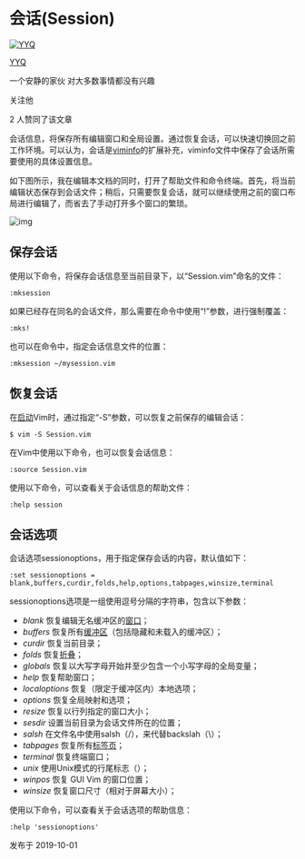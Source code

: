 # 会话(Session)

[![YYQ](https://pic1.zhimg.com/v2-c4432de041354a82800b86e53483c9c7_xs.jpg?source=172ae18b)](https://www.zhihu.com/people/anthony.yuan)

[YYQ](https://www.zhihu.com/people/anthony.yuan)

一个安静的家伙 对大多数事情都没有兴趣

关注他

2 人赞同了该文章

会话信息，将保存所有编辑窗口和全局设置。通过恢复会话，可以快速切换回之前工作环境。可以认为，会话是[viminfo](https://link.zhihu.com/?target=http%3A//yyq123.github.io/learn-vim/learn-vi-59-01-viminfo.html)的扩展补充，viminfo文件中保存了会话所需要使用的具体设置信息。

如下图所示，我在编辑本文档的同时，打开了帮助文件和命令终端。首先，将当前编辑状态保存到会话文件；稍后，只需要恢复会话，就可以继续使用之前的窗口布局进行编辑了，而省去了手动打开多个窗口的繁琐。

![img](https://pic3.zhimg.com/80/v2-04599d1db4e4250649d20b73f8e35652_720w.jpg)

## 保存会话

使用以下命令，将保存会话信息至当前目录下，以“Session.vim”命名的文件：

```vim
:mksession
```

如果已经存在同名的会话文件，那么需要在命令中使用“!”参数，进行强制覆盖：

```vim
:mks!
```

也可以在命令中，指定会话信息文件的位置：

```vim
:mksession ~/mysession.vim 
```

## 恢复会话

在[启动](https://link.zhihu.com/?target=http%3A//yyq123.github.io/learn-vim/learn-vi-209-Start.html)Vim时，通过指定“-S”参数，可以恢复之前保存的编辑会话：

```vim
$ vim -S Session.vim
```

在Vim中使用以下命令，也可以恢复会话信息：

```vim
:source Session.vim
```

使用以下命令，可以查看关于会话信息的帮助文件：

```vim
:help session
```

## 会话选项

会话选项sessionoptions，用于指定保存会话的内容，默认值如下：

```vim
:set sessionoptions = blank,buffers,curdir,folds,help,options,tabpages,winsize,terminal
```

sessionoptions选项是一组使用逗号分隔的字符串，包含以下参数：

- *blank*
  恢复编辑无名缓冲区的[窗口](https://link.zhihu.com/?target=http%3A//yyq123.github.io/learn-vim/learn-vi-14-MultiWindows.html)；
- *buffers*
  恢复所有[缓冲区](https://link.zhihu.com/?target=http%3A//yyq123.github.io/learn-vim/learn-vi-13-MultiBuffers.html)（包括隐藏和未载入的缓冲区）；
- *curdir*
  恢复当前目录；
- *folds*
  恢复[折叠](https://link.zhihu.com/?target=http%3A//yyq123.github.io/learn-vim/learn-vi-63-Fold.html)；
- *globals*
  恢复以大写字母开始并至少包含一个小写字母的全局变量；
- *help*
  恢复帮助窗口；
- *localoptions*
  恢复（限定于缓冲区内）本地选项；
- *options*
  恢复全局映射和选项；
- *resize*
  恢复以行列指定的窗口大小；
- *sesdir*
  设置当前目录为会话文件所在的位置；
- *salsh*
  在文件名中使用salsh（/），来代替backslah（\）；
- *tabpages*
  恢复所有[标签页](https://link.zhihu.com/?target=http%3A//yyq123.github.io/learn-vim/learn-vi-15-Tabs.html)；
- *terminal*
  恢复终端窗口；
- *unix*
  使用Unix模式的行尾标志（<NL>）；
- *winpos*
  恢复 GUI Vim 的窗口位置；
- *winsize*
  恢复窗口尺寸（相对于屏幕大小）；

使用以下命令，可以查看关于会话选项的帮助信息：

```vim
:help 'sessionoptions' 
```



发布于 2019-10-01
